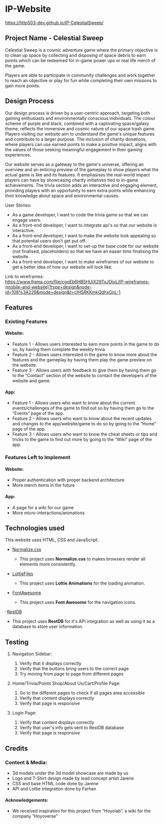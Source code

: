 # IP-Website
https://http503-dev.github.io/IP-CelestialSweep/
## Project Name - Celestial Sweep
Celestial Sweep is a cosmic adventure game where the primary objective is to clean up space by collecting and disposing of space debris to earn points which can be redeemed for in-game power ups or real life merch of the game. 

Players are able to participate in community challenges and work together to reach an objective or play for fun while completing their own missions to gain more points.


## Design Process
Our design process is driven by a user-centric approach, targeting both gaming enthusiasts and environmentally conscious individuals. The colour scheme of purple and black, combined with a captivating space/galaxy theme, reflects the immersive and cosmic nature of our space trash game. Players visiting our website aim to understand the game's unique features and contribute to a larger purpose. The inclusion of charity donations, where players can use earned points to make a positive impact, aligns with the values of those seeking meaningful engagement in their gaming experiences.

Our website serves as a gateway to the game's universe, offering an overview and an enticing preview of the gameplay to show players what the actual game is like and its features. It emphasises the real-world impact players can have by showcasing charity initiatives tied to in-game achievements. The trivia section adds an interactive and engaging element, providing players with an opportunity to earn extra points while enhancing their knowledge about space and environmental causes.

User Stories:
- As a game developer, I want to code the trivia game so that we can engage users.
- As a front-end developer, I want to integrate api's so that our website is interactive.
- As a front-end developer, I want to make the website look appealing so that potential users don't get put off.
- As a front-end developer, I want to set-up the base code for our website (not finalised, placeholders) so that we have an easier  time finalising the website.
- As a front-end developer, I want to make wireframes of our website to get a better idea of how our website will look like.

Link to wireframes: https://www.figma.com/file/cgoEb6HB5HUiX29TxJOiyL/IP-wireframes-(mobile-and-website)?type=design&node-id=108%3A229&mode=design&t=cIHSRKKmkQdhxGnL-1


## Features
### Existing Features
#### Website:
- Feature 1 - Allows users interested to earn more points in the game to do so, by having them complete the weekly trivia
- Feature 2 - Allows users interested in the game to know more about the features and the gameplay by having them play the game preview on the website.
- Feature 3 - Allows users with feedback to give them by having them go to the “Contact” section of the website to contact the developers of the website and game.
#### App:
- Feature 1 - Allows users who want to know about the current events/challenges of the game to find out so by having them go to the “Events” page of the app.
- Feature 2 - Allows users who want to know about the recent updates and changes to the app/website/game to do so by going to the “Home” page of the app.
- Feature 3 - Allows users who want to know the cheat sheets or tips and tricks to the game to find out more by going to the “Wiki” page of the app.

### Features Left to Implement
#### Website:
- Proper authentication with proper backend architecture
- More merch items in the future
#### App:
- A page for a wiki for our game
- More micro-interactions/animations


## Technologies used
This website uses HTML, CSS and JavaScript.

- [Normalize.css](https://necolas.github.io/normalize.css/)
    - This project uses **Normalize.css** to makes browsers render all elements more consistently.

- [LottieFiles](https://lottiefiles.com/)
  - This project uses **Lottie Animations** for the loading animation.
  
- [FontAwesome](https://fontawesome.com/icons)
  - This project uses **Font Awesome** for the navigation icons.
  
-[RestDB](https://restdb.io/)
  - This project uses **RestDB** for it's API integration as well as using it as a database to store user information.


## Testing
1. Navigation Sidebar:
   1. Verify that it displays correctly
   2. Verify that the buttons bring users to the correct page
   3. Try moving from page to page from different pages

2. Home/Trivia/Points Shop/About Us/Cart/Profile Page:
   1. Go to the different pages to check if all pages area accessible
   2. Verify that content displays correctly
   3. Verify that page is responsive

3. Login Page:
   1. Verify that content displays correctly
   2. Verify that user's info gets sent to RestDB database
   3. Verify that page is responsive

## Credits
### Content & Media:
- 3d models under the 3d model showcase are made by us
- Logo and T-Shirt design made by lead concept artist Jarene
- CSS and base HTML code done by Jarene
- API and Lottie integration done by Farhan




#### Acknowledgements:
- We received inspiration for this project from “Hoyolab”, a wiki for the company “Hoyoverse”





